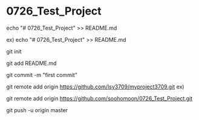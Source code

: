 # 0726_Test_Project


echo "# 0726_Test_Project" >> README.md

ex) echo "# 0726_Test_Project" >> README.md

git init

git add README.md

git commit -m "first commit"

git remote add origin https://github.com/lsy3709/myproject3709.git
ex)

git remote add origin https://github.com/soohomoon/0726_Test_Project.git

git push -u origin master
